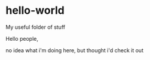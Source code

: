 # hello-world
My useful folder of stuff

Hello people,

no idea what i'm doing here, but thought i'd check it out
